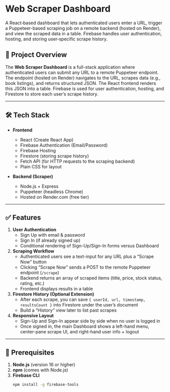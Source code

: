 # Web Scraper Dashboard

A React‐based dashboard that lets authenticated users enter a URL, trigger a Puppeteer-based scraping job on a remote backend (hosted on Render), and view the scraped data in a table. Firebase handles user authentication, hosting, and storing user‐specific scrape history.

## 📖 Project Overview

The **Web Scraper Dashboard** is a full-stack application where authenticated users can submit any URL to a remote Puppeteer endpoint. The endpoint (hosted on Render) navigates to the URL, scrapes data (e.g., book listings), and returns structured JSON. The React frontend renders this JSON into a table. Firebase is used for user authentication, hosting, and Firestore to store each user’s scrape history.

---

## 🛠 Tech Stack

- **Frontend**  
  - React (Create React App)  
  - Firebase Authentication (Email/Password)  
  - Firebase Hosting  
  - Firestore (storing scrape history)  
  - Fetch API (for HTTP requests to the scraping backend)  
  - Plain CSS for layout

- **Backend (Scraper)**  
  - Node.js + Express  
  - Puppeteer (headless Chrome)  
  - Hosted on Render.com (free tier)

---

## ✅ Features

1. **User Authentication**  
   - Sign Up with email & password  
   - Sign In (if already signed up)  
   - Conditional rendering of Sign-Up/Sign-In forms versus Dashboard  
2. **Scraping Workflow**  
   - Authenticated users see a text-input for any URL plus a “Scrape Now” button  
   - Clicking “Scrape Now” sends a POST to the remote Puppeteer endpoint (`/scrape`)  
   - Backend returns an array of scraped items (title, price, stock status, rating, etc.)  
   - Frontend displays results in a table  
3. **Firestore History (Optional Extension)**  
   - After each scrape, you can save `{ userId, url, timestamp, resultsCount }` into Firestore under the user’s document  
   - Build a “History” view later to list past scrapes  
4. **Responsive Layout**  
   - Sign-Up and Sign-In appear side by side when no user is logged in  
   - Once signed in, the main Dashboard shows a left-hand menu, center-pane scrape UI, and right-hand user info + logout

---

## 📝 Prerequisites

1. **Node.js** (version 16 or higher)  
2. **npm** (comes with Node.js)  
3. **Firebase CLI**  
   ```bash
   npm install -g firebase-tools
